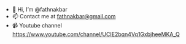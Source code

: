 - 👋 Hi, I’m @fathnakbar
- 📫 Contact me at fathnakbar@gmail.com
- 📹 Youtube channel https://www.youtube.com/channel/UCIE2bqn4Vq1GxbjheeMKA_Q

<!---
fathnakbar/fathnakbar is a ✨ special ✨ repository because its `README.md` (this file) appears on your GitHub profile.
You can click the Preview link to take a look at your changes.
--->
